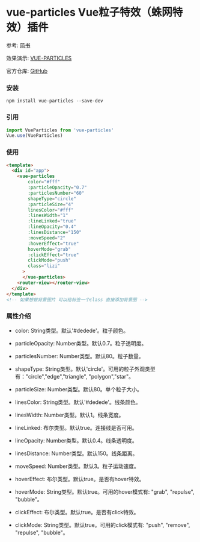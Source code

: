 
# vue-particles Vue粒子特效（蛛网特效）插件



参考: [简书](https://www.jianshu.com/p/53199b842d25)

效果演示: [VUE-PARTICLES](https://vue-particles.netlify.com/)

官方仓库: [GitHub](https://github.com/creotip/vue-particles)


### 安装

```
npm install vue-particles --save-dev
```


### 引用

```js
import VueParticles from 'vue-particles'  
Vue.use(VueParticles)
```


### 使用

```html
<template>
  <div id="app">
    <vue-particles
        color="#fff"
        :particleOpacity="0.7"
        :particlesNumber="60"
        shapeType="circle"
        :particleSize="4"
        linesColor="#fff"
        :linesWidth="1"
        :lineLinked="true"
        :lineOpacity="0.4"
        :linesDistance="150"
        :moveSpeed="2"
        :hoverEffect="true"
        hoverMode="grab"
        :clickEffect="true"
        clickMode="push"
        class="lizi"
      >
      </vue-particles>
    <router-view></router-view>
  </div>
</template>
<!-- 如果想做背景图片 可以给标签一个class 直接添加背景图 -->
```


### 属性介绍

- color: String类型。默认'#dedede'。粒子颜色。

- particleOpacity: Number类型。默认0.7。粒子透明度。

- particlesNumber: Number类型。默认80。粒子数量。

- shapeType: String类型。默认'circle'。可用的粒子外观类型有："circle","edge","triangle", "polygon","star"。

- particleSize: Number类型。默认80。单个粒子大小。

- linesColor: String类型。默认'#dedede'。线条颜色。

- linesWidth: Number类型。默认1。线条宽度。

- lineLinked: 布尔类型。默认true。连接线是否可用。

- lineOpacity: Number类型。默认0.4。线条透明度。

- linesDistance: Number类型。默认150。线条距离。

- moveSpeed: Number类型。默认3。粒子运动速度。

- hoverEffect: 布尔类型。默认true。是否有hover特效。

- hoverMode: String类型。默认true。可用的hover模式有: "grab", "repulse", "bubble"。

- clickEffect: 布尔类型。默认true。是否有click特效。

- clickMode: String类型。默认true。可用的click模式有: "push", "remove", "repulse", "bubble"。
